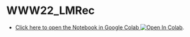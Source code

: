 # WWW22_LMRec

- [Click here to open the Notebook in Google Colab ![Open In Colab](https://colab.research.google.com/assets/colab-badge.svg)](https://colab.research.google.com/github/rbouadjenek/WWW22_LMRec/blob/main/Train_Models.ipynb). 
